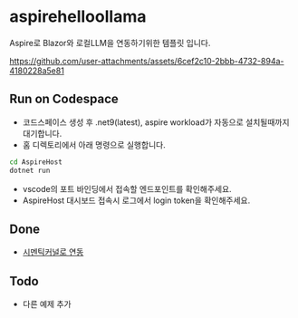# aspirehelloollama

Aspire로 Blazor와 로컬LLM을 연동하기위한 템플릿 입니다.

https://github.com/user-attachments/assets/6cef2c10-2bbb-4732-894a-4180228a5e81

## Run on Codespace

- 코드스페이스 생성 후 .net9(latest), aspire workload가 자동으로 설치될때까지 대기합니다.
- 홈 디렉토리에서 아래 명령으로 실행합니다.
```bash
cd AspireHost
dotnet run
```
- vscode의 포트 바인딩에서 접속할 엔드포인트를 확인해주세요.
- AspireHost 대시보드 접속시 로그에서 login token을 확인해주세요.

## Done

- [시멘틱커널로 연동](https://github.com/naratteu/aspirehelloollama/commit/10b0231c2663086de514750412eda4cb02d7604c)

## Todo

- 다른 예제 추가
